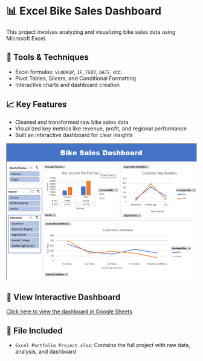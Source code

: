 # 📊 Excel Bike Sales Dashboard

This project involves analyzing and visualizing bike sales data using Microsoft Excel.

## 🔧 Tools & Techniques
- Excel formulas: `VLOOKUP`, `IF`, `TEXT`, `DATE`, etc.
- Pivot Tables, Slicers, and Conditional Formatting
- Interactive charts and dashboard creation

## 📈 Key Features
- Cleaned and transformed raw bike sales data
- Visualized key metrics like revenue, profit, and regional performance
- Built an interactive dashboard for clear insights

![Dashboard Screenshot](bike-sales-das.png)


## 🔗 View Interactive Dashboard
[Click here to view the dashboard in Google Sheets](https://docs.google.com/spreadsheets/d/1NrPJDtszBqP05_XdocVf1VkHBHa66JC-SHY2IjDDP5Y/view?usp=sharing)

## 📁 File Included
- `Excel Portfolio Project.xlsx`: Contains the full project with raw data, analysis, and dashboard
